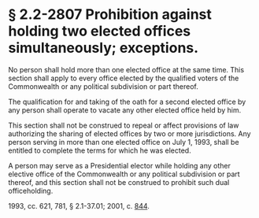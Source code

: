 # § 2.2-2807 Prohibition against holding two elected offices simultaneously; exceptions.

<p>No person shall hold more than one elected office at the same time. This section shall apply to every office elected by the qualified voters of the Commonwealth or any political subdivision or part thereof.</p><p>The qualification for and taking of the oath for a second elected office by any person shall operate to vacate any other elected office held by him.</p><p>This section shall not be construed to repeal or affect provisions of law authorizing the sharing of elected offices by two or more jurisdictions. Any person serving in more than one elected office on July 1, 1993, shall be entitled to complete the terms for which he was elected.</p><p>A person may serve as a Presidential elector while holding any other elective office of the Commonwealth or any political subdivision or part thereof, and this section shall not be construed to prohibit such dual officeholding.</p><p>1993, cc. 621, 781, § 2.1-37.01; 2001, c. <a href='http://lis.virginia.gov/cgi-bin/legp604.exe?011+ful+CHAP0844'>844</a>.</p>